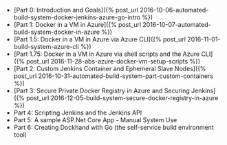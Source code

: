 * [Part 0: Introduction and Goals]({% post_url 2016-10-06-automated-build-system-docker-jenkins-azure-go-intro %})
* [Part 1: Docker in a VM in Azure]({% post_url 2016-10-07-automated-build-system-docker-in-azure %})
* [Part 1.5: Docker in a VM in Azure via Azure CLI]({% post_url 2016-11-01-build-system-azure-cli %})
* [Part 1.75: Docker in a VM in Azure via shell scripts and the Azure CLI]({% post_url 2016-11-28-abs-azure-docker-vm-setup-scripts %}) 
* [Part 2: Custom Jenkins Container and Ephemeral Slave Nodes]({% post_url 2016-10-31-automated-build-system-part-custom-containers %})
* [Part 3: Secure Private Docker Registry in Azure and Securing Jenkins]({% post_url 2016-12-05-build-system-secure-docker-registry-in-azure %})
* Part 4: Scripting Jenkins and the Jenkins API
* Part 5: A sample ASP.Net Core App - Manual System Use
* Part 6: Creating Dockhand with Go (the self-service build environment tool)

